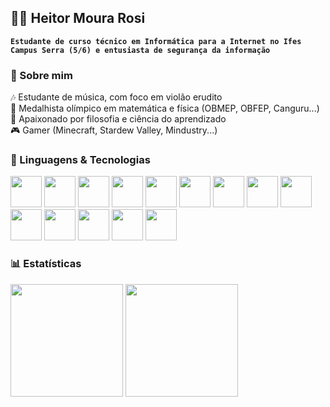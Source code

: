 ## 👨‍💻 Heitor Moura Rosi
**`Estudante de curso técnico em Informática para a Internet no Ifes Campus Serra (5/6) e entusiasta de segurança da informação`**

### 🗿 Sobre mim
🎶 Estudante de música, com foco em violão erudito <br />
🏅 Medalhista olímpico em matemática e física (OBMEP, OBFEP, Canguru...) <br />
📖 Apaixonado por filosofia e ciência do aprendizado <br />
🎮 Gamer (Minecraft, Stardew Valley, Mindustry...)

### 🤖 Linguagens & Tecnologias
<div>
  <img 
    height="50em"
    src="https://cdn.jsdelivr.net/gh/devicons/devicon@latest/icons/html5/html5-original-wordmark.svg" 
  />
  <img 
    height="50em"
    src="https://cdn.jsdelivr.net/gh/devicons/devicon@latest/icons/css3/css3-original-wordmark.svg" 
  />
  <img
    height="50em"
    src="https://cdn.jsdelivr.net/gh/devicons/devicon@latest/icons/javascript/javascript-original.svg" 
  />
  <img 
    height="50em"
    src="https://cdn.jsdelivr.net/gh/devicons/devicon@latest/icons/nodejs/nodejs-original.svg" 
  />
  <img 
    height="50em"
    src="https://cdn.jsdelivr.net/gh/devicons/devicon@latest/icons/python/python-original-wordmark.svg" 
  />
  <img 
    height="50em"
    src="https://cdn.jsdelivr.net/gh/devicons/devicon@latest/icons/java/java-original-wordmark.svg" 
  />
  <img 
    height="50em"
    src="https://cdn.jsdelivr.net/gh/devicons/devicon@latest/icons/git/git-original-wordmark.svg" 
  />
  <img 
    height="50em"
    src="https://cdn.jsdelivr.net/gh/devicons/devicon@latest/icons/mysql/mysql-original-wordmark.svg" 
  />
  <img
    height="50em"
    src="https://cdn.jsdelivr.net/gh/devicons/devicon@latest/icons/androidstudio/androidstudio-original.svg" 
  />
  <img 
    height="50em"
    src="https://cdn.jsdelivr.net/gh/devicons/devicon@latest/icons/kotlin/kotlin-original.svg" 
  />
  <img 
    height="50em"
    src="https://cdn.jsdelivr.net/gh/devicons/devicon@latest/icons/figma/figma-original.svg" 
  />
  <img 
    height="50em"
    src="https://cdn.jsdelivr.net/gh/devicons/devicon@latest/icons/linux/linux-original.svg" 
  />
  <img 
    height="50em"
    src="https://cdn.jsdelivr.net/gh/devicons/devicon@latest/icons/neovim/neovim-original-wordmark.svg" 
  />
  <img 
    height="50em"
    src="https://cdn.jsdelivr.net/gh/devicons/devicon@latest/icons/bash/bash-original.svg" 
  />
</div>




<!-- Cartões iniciais do README.md com linguagens mais usadas e dados do perfil. -->
### 📊 Estatísticas
<div>
  <img
    height="180em"
    src="https://github-readme-stats.vercel.app/api?username=heitormrosi&custom_title=Status%20do%20Github%20de%20HeitorMRosi&show_icons=true&rank_icon=github&include_all_commits=true&locale=pt-br"
  />
  <img 
    height="180em"
    src="https://github-readme-stats.vercel.app/api/top-langs/?username=heitormrosi&layout=compact&custom_title=Linguagens%20mais%20utilizadas&locale=pt-br"
  />
</div>
